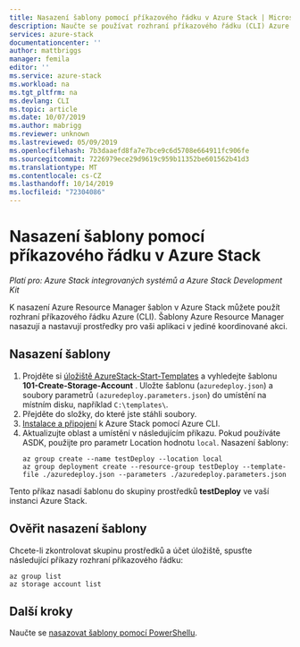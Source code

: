 ```yaml
---
title: Nasazení šablony pomocí příkazového řádku v Azure Stack | Microsoft Docs
description: Naučte se používat rozhraní příkazového řádku (CLI) Azure pro různé platformy k nasazení šablon do Azure Stack.
services: azure-stack
documentationcenter: ''
author: mattbriggs
manager: femila
editor: ''
ms.service: azure-stack
ms.workload: na
ms.tgt_pltfrm: na
ms.devlang: CLI
ms.topic: article
ms.date: 10/07/2019
ms.author: mabrigg
ms.reviewer: unknown
ms.lastreviewed: 05/09/2019
ms.openlocfilehash: 7b3daaefd8fa7e7bce9c6d5708e664911fc906fe
ms.sourcegitcommit: 7226979ece29d9619c959b11352be601562b41d3
ms.translationtype: MT
ms.contentlocale: cs-CZ
ms.lasthandoff: 10/14/2019
ms.locfileid: "72304086"
---
```

# <a name="deploy-a-template-with-the-command-line-in-azure-stack"></a>Nasazení šablony pomocí příkazového řádku v Azure Stack

*Platí pro: Azure Stack integrovaných systémů a Azure Stack Development Kit*

K nasazení Azure Resource Manager šablon v Azure Stack můžete použít rozhraní příkazového řádku Azure (CLI). Šablony Azure Resource Manager nasazují a nastavují prostředky pro vaši aplikaci v jediné koordinované akci.

## <a name="deploy-template"></a>Nasazení šablony

1. Projděte si [úložiště AzureStack-Start-Templates](https://aka.ms/AzureStackGitHub) a vyhledejte šablonu **101-Create-Storage-Account** . Uložte šablonu (`azuredeploy.json`) a soubory parametrů `(azuredeploy.parameters.json`) do umístění na místním disku, například `C:\templates\`.
2. Přejděte do složky, do které jste stáhli soubory. 
3. [Instalace a připojení](azure-stack-version-profiles-azurecli2.md) k Azure Stack pomocí Azure CLI.
4. Aktualizujte oblast a umístění v následujícím příkazu. Pokud používáte ASDK, použijte pro parametr Location hodnotu `local`. Nasazení šablony:
    ```azurecli
    az group create --name testDeploy --location local
    az group deployment create --resource-group testDeploy --template-file ./azuredeploy.json --parameters ./azuredeploy.parameters.json
    ```

Tento příkaz nasadí šablonu do skupiny prostředků **testDeploy** ve vaší instanci Azure Stack.

## <a name="validate-template-deployment"></a>Ověřit nasazení šablony

Chcete-li zkontrolovat skupinu prostředků a účet úložiště, spusťte následující příkazy rozhraní příkazového řádku:

```azurecli
az group list
az storage account list
```

## <a name="next-steps"></a>Další kroky

Naučte se [nasazovat šablony pomocí PowerShellu](azure-stack-deploy-template-powershell.md).
